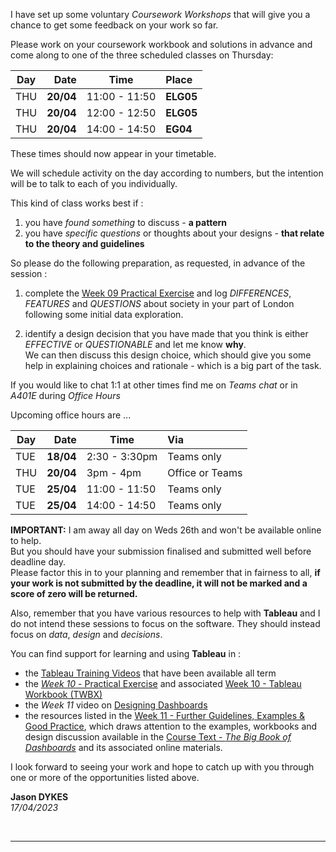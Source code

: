 <link rel="stylesheet" href="https://jsndyks.github.io/sg2047/css/sg2047.css">

<!-- ##  Week 12 : Coursework Workshop -->

<style type="text/css">

.q {background-color:#f6fef0; margin:1em; padding:1.25em; padding-left:2em; font-size:90%; color:#20b020; markdown=1}
.aside {background-color:#fdfdfd; margin:1em; padding:1.25em; padding-left:5em; padding-right:2em; font-size:90%; color:#404040; border:#e0e0e0 dashed 1pt; markdown=1}
.iB {border:solid #c0c0c0 1px; padding:0.25em; margin:0.5em;}
.iR {float:right; margin:0.5em; margin-left:1em}
.break {clear:both}
.hrl {border:0.5px dashed #e0e0e0; height:0.25px; background-color:#fff}

h4 h5 h6 {color:#f00}
.reality {background-color:#fff8f0; padding:0.5em; border:0.5em}
.r2 {font-size:80%}
.myTable table {margin-left:4em}
.myTable table td {padding:0.5em; padding-left:2em;padding-right:2em;}
blockquote {margin:1em; margin-left:6em: padding:2em; padding-left:3em;padding-right:3em; background-color:#f8f8f8}

</style>

I have set up some voluntary _Coursework Workshops_ that will give you a chance to get some feedback on your work so far.

Please work on your coursework workbook and solutions in advance and come along to one of the three scheduled classes on Thursday:

| Day |      Date | Time          | Place     |
| --- | --------: | ------------- | :-------- |
| THU | **20/04** | 11:00 - 11:50 | **ELG05** |
| THU | **20/04** | 12:00 - 12:50 | **ELG05** |
| THU | **20/04** | 14:00 - 14:50 | **EG04**  |

These times should now appear in your timetable.

We will schedule activity on the day according to numbers, but the intention will be to talk to each of you individually.

This kind of class works best if :

1.  you have _found something_ to discuss - **a pattern**
2.  you have _specific questions_ or thoughts about your designs - **that relate to the theory and guidelines**

So please do the following preparation, as requested, in advance of the session :

1.  complete the [Week 09 Practical Exercise](https://moodle.city.ac.uk/mod/url/view.php?id=2381660) and log _DIFFERENCES_, _FEATURES_ and _QUESTIONS_ about society in your part of London following some initial data exploration.
<!---
<br/> I will schedule time in the hour before the class to check through this log, make comments and give you feedback on your findings and ideas.
--->

2.  identify a design decision that you have made that you think is either _EFFECTIVE_ or _QUESTIONABLE_ and let me know **why**.<br/>We can then discuss this design choice, which should give you some help in explaining choices and rationale - which is a big part of the task.

If you would like to chat 1:1 at other times find me on _Teams chat_ or in _A401E_ during _Office Hours_

Upcoming office hours are ...

<!---
 * 30/03 @ 1pm
 * 01/04 @ 9am
 * 08/04 @ 10am
 * 08/04 @ 3pm
--->

| Day |      Date | Time          | Via             |
| --- | --------: | ------------- | :-------------- |
| TUE | **18/04** | 2:30 - 3:30pm | Teams only      |
| THU | **20/04** | 3pm - 4pm     | Office or Teams |
| TUE | **25/04** | 11:00 - 11:50 | Teams only      |
| TUE | **25/04** | 14:00 - 14:50 | Teams only      |

**IMPORTANT:** I am away all day on Weds 26th and won't be available online to help. <br/>But you should have your submission finalised and submitted well before deadline day.<br/>Please factor this in to your planning and remember that in fairness to all, **if your work is not submitted by the deadline, it will not be marked and a score of zero will be returned.**

Also, remember that you have various resources to help with **Tableau** and I do not intend these sessions to focus on the software. They should instead focus on _data_, _design_ and _decisions_.

You can find support for learning and using **Tableau** in :

- the [Tableau Training Videos](https://moodle.city.ac.uk/mod/page/view.php?id=2381591) that have been available all term
- the [_Week 10_ - Practical Exercise](https://moodle.city.ac.uk/mod/page/view.php?id=2381669) and associated [Week 10 - Tableau Workbook (TWBX)](https://moodle.city.ac.uk/mod/resource/view.php?id=2381670)
- the _Week 11_ video on [Designing Dashboards](https://moodle.city.ac.uk/mod/url/view.php?id=2583550)
- the resources listed in the [Week 11 - Further Guidelines, Examples & Good Practice](https://moodle.city.ac.uk/mod/page/view.php?id=2583419), which draws attention to the examples, workbooks and design discussion available in the [Course Text - _The Big Book of Dashboards_](https://rl.talis.com/3/city/items/535E9DE8-194F-A3E2-7490-341696F2265B.html?lang=en) and its associated online materials.
<!---
and associated [Example Composite Dashboard](https://moodle.city.ac.uk/mod/resource/view.php?id=2381675)
 --->

<!-- There's lots to learn and lots to do, but I also recommend that you find time to get some rest over the _Easter weekend_
. Regular rest, sleep and exercise is just as important as regular efficient work, and you need to work hard to get a balance that works well for you. -->

I look forward to seeing your work and hope to catch up with you through one or more of the opportunities listed above.

**Jason DYKES**<br/>
_17/04/2023_

&nbsp;

---

&nbsp;
